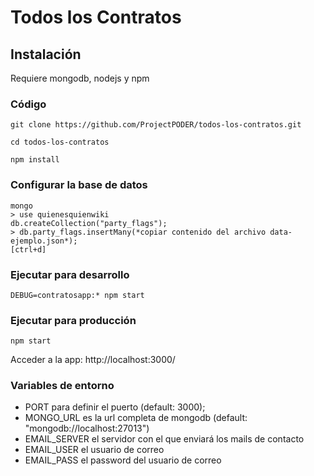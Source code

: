 # Todos los Contratos


## Instalación
Requiere mongodb, nodejs y npm

### Código

    git clone https://github.com/ProjectPODER/todos-los-contratos.git

    cd todos-los-contratos

    npm install

### Configurar la base de datos

    mongo
    > use quienesquienwiki
    db.createCollection("party_flags");
    > db.party_flags.insertMany(*copiar contenido del archivo data-ejemplo.json*);
    [ctrl+d]



### Ejecutar para desarrollo
    DEBUG=contratosapp:* npm start

### Ejecutar para producción

    npm start

Acceder a la app:    http://localhost:3000/


### Variables de entorno
* PORT para definir el puerto (default: 3000);
* MONGO_URL es la url completa de mongodb (default: "mongodb://localhost:27013")
* EMAIL_SERVER el servidor con el que enviará los mails de contacto
* EMAIL_USER el usuario de correo
* EMAIL_PASS el password del usuario de correo
